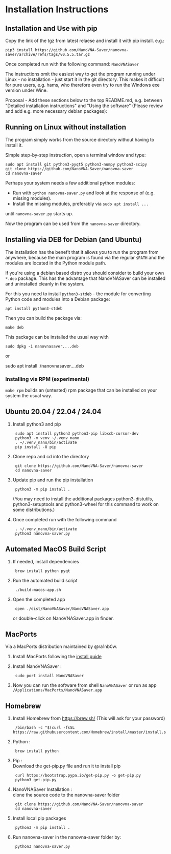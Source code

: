 # Installation Instructions

## Installation and Use with pip

Copy the link of the tgz from latest relaese and install it with pip install. e.g.:

    pip3 install https://github.com/NanoVNA-Saver/nanovna-saver/archive/refs/tags/v0.5.5.tar.gz

Once completed run with the following command: `NanoVNASaver`

The instructions omit the easiest way to get the program running under Linux - no installation - just start it in the git directory. This makes it difficult for pure users, e.g. hams, who therefore even try to run the Windows exe version under Wine.

Proposal - Add these sections below to the top README.md, e.g. between "Detailed installation instructions" and "Using the software" (Please review and add e.g. more necessary debian packages):

## Running on Linux without installation

The program simply works from the source directory without having to install it.

Simple step-by-step instruction, open a terminal window and type:

    sudo apt install git python3-pyqt5 python3-numpy python3-scipy
    git clone https://github.com/NanoVNA-Saver/nanovna-saver
    cd nanovna-saver

Perhaps your system needs a few additional python modules:

- Run with `python nanovna-saver.py` and look at the response of (e.g. missing modules).
- Install the missing modules, preferably via `sudo apt install ...`

until `nanovna-saver.py` starts up.

Now the program can be used from the `nanovna-saver` directory.

## Installing via DEB for Debian (and Ubuntu)

The installation has the benefit that it allows you to run the program from anywhere, because the
main program is found via the regular `$PATH` and the modules are located in the Python module path.

If you're using a debian based distro you should consider to build your own `*.deb` package.
This has the advantage that NanoVNASaver can be installed and uninstalled cleanly in the system.

For this you need to install `python3-stdeb` - the module for converting Python code and modules into a Debian package:

    apt install python3-stdeb

Then you can build the package via:

    make deb

This package can be installed the usual way with

    sudo dpkg -i nanovnasaver....deb
or

   sudo apt install ./nanovnasaver....deb

### Installing via RPM (experimental)

`make rpm` builds an (untested) rpm package that can be installed on your system the usual way.

## Ubuntu 20.04 / 22.04 / 24.04

1. Install python3 and pip

        sudo apt install python3 python3-pip libxcb-cursor-dev
        python3 -m venv ~/.venv_nano
        . ~/.venv_nano/bin/activate
        pip install -U pip

2. Clone repo and cd into the directory

        git clone https://github.com/NanoVNA-Saver/nanovna-saver
        cd nanovna-saver

3. Update pip and run the pip installation

        python3 -m pip install .

   (You may need to install the additional packages python3-distutils,
   python3-setuptools and python3-wheel for this command to work on some
   distributions.)

4. Once completed run with the following command

        . ~/.venv_nano/bin/activate
        python3 nanovna-saver.py

## Automated MacOS Build Script

1. If needed, install dependencies

        brew install python pyqt
2. Run the automated build script

        ./build-macos-app.sh
3. Open the completed app

        open ./dist/NanoVNASaver/NanoVNASaver.app
   or double-click on NanoVNASaver.app in finder.

## MacPorts

Via a MacPorts distribution maintained by @ra1nb0w.

1. Install MacPorts following the [install guide](https://www.macports.org/install.php)

2. Install NanoVNASaver :

        sudo port install NanoVNASaver

3. Now you can run the software from shell `NanoVNASaver` or run as app
   `/Applications/MacPorts/NanoVNASaver.app`

## Homebrew

1. Install Homebrew from <https://brew.sh/> (This will ask for your password)

        /bin/bash -c "$(curl -fsSL https://raw.githubusercontent.com/Homebrew/install/master/install.sh)"

2. Python :

        brew install python

3. Pip :<br/>
    Download the get-pip.py file and run it to install pip

        curl https://bootstrap.pypa.io/get-pip.py -o get-pip.py
        python3 get-pip.py

4. NanoVNASaver Installation : <br/>
    clone the source code to the nanovna-saver folder

        git clone https://github.com/NanoVNA-Saver/nanovna-saver
        cd nanovna-saver

5. Install local pip packages

        python3 -m pip install .

6. Run nanovna-saver in the nanovna-saver folder by:

        python3 nanovna-saver.py

